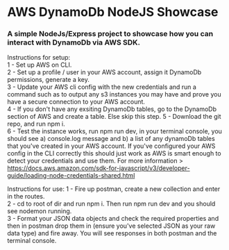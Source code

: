 # AWS DynamoDb NodeJS Showcase

### A simple NodeJs/Express project to showcase how you can interact with DynamoDb via AWS SDK.

Instructions for setup: <br>
1 - Set up AWS on CLI. <br>
2 - Set up a profile / user in your AWS account, assign it DynamoDb permissions, generate a key. <br>
3 - Update your AWS cli config with the new credentials and run a command such as <aws s3 ls> to output any s3 instances you may have and prove you have a secure connection to your AWS account.<br>
4 - If you don't have any exsiting DynamoDb tables, go to the DynamoDb section of AWS and create a table. Else skip this step.
5 - Download the git repo, and run npm i.<br>
6 - Test the instance works, run npm run dev, in your terminal console, you should see a) console.log message and b) a list of any dynamoDb tables that you've created in your AWS account. If you've configured your AWS config in the CLI correctly this should just work as AWS is smart enough to detect your credentials and use them. For more information > https://docs.aws.amazon.com/sdk-for-javascript/v3/developer-guide/loading-node-credentials-shared.html <br>

Instructions for use:
1 - Fire up postman, create a new collection and enter in the routes. <br>
2 - cd to root of dir and run npm i. Then run npm run dev and you should see nodemon running. <br>
3 - Format your JSON data objects and check the required properties and then in postman drop them in (ensure you've selected JSON as your raw data type) and fire away. You will see responses in both postman and the terminal console.
